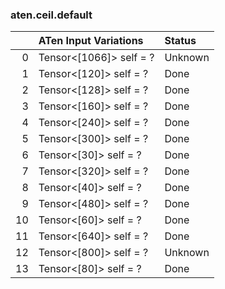 ### aten.ceil.default
|    | ATen Input Variations   | Status   |
|---:|:------------------------|:---------|
|  0 | Tensor<[1066]> self = ? | Unknown  |
|  1 | Tensor<[120]> self = ?  | Done     |
|  2 | Tensor<[128]> self = ?  | Done     |
|  3 | Tensor<[160]> self = ?  | Done     |
|  4 | Tensor<[240]> self = ?  | Done     |
|  5 | Tensor<[300]> self = ?  | Done     |
|  6 | Tensor<[30]> self = ?   | Done     |
|  7 | Tensor<[320]> self = ?  | Done     |
|  8 | Tensor<[40]> self = ?   | Done     |
|  9 | Tensor<[480]> self = ?  | Done     |
| 10 | Tensor<[60]> self = ?   | Done     |
| 11 | Tensor<[640]> self = ?  | Done     |
| 12 | Tensor<[800]> self = ?  | Unknown  |
| 13 | Tensor<[80]> self = ?   | Done     |


